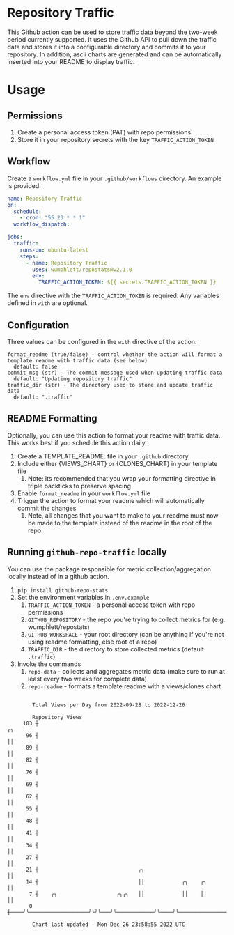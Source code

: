 # Repository Traffic

This Github action can be used to store traffic data beyond the two-week period currently supported.
It uses the Github API to pull down the traffic data and stores it into a configurable directory and commits it to your 
repository. In addition, ascii charts are generated and can be automatically inserted into your README to display traffic.

# Usage
## Permissions
1. Create a personal access token (PAT) with repo permissions
2. Store it in your repository secrets with the key `TRAFFIC_ACTION_TOKEN`

## Workflow
Create a `workflow.yml` file in your `.github/workflows` directory. An example is provided.

```yaml
name: Repository Traffic
on:
  schedule:
    - cron: "55 23 * * 1"
  workflow_dispatch:

jobs:
  traffic:
    runs-on: ubuntu-latest
    steps:
      - name: Repository Traffic
        uses: wumphlett/repostats@v2.1.0
        env:
          TRAFFIC_ACTION_TOKEN: ${{ secrets.TRAFFIC_ACTION_TOKEN }}
```
The `env` directive with the `TRAFFIC_ACTION_TOKEN` is required. Any variables defined in `with` are optional.

## Configuration
Three values can be configured in the `with` directive of the action.
```
format_readme (true/false) - control whether the action will format a template readme with traffic data (see below)
  default: false
commit_msg (str) - The commit message used when updating traffic data
  default: "Updating repository traffic"
traffic_dir (str) - The directory used to store and update traffic data
  default: ".traffic"
```

## README Formatting
Optionally, you can use this action to format your readme with traffic data. This works best if you schedule this action
daily.

1. Create a TEMPLATE_README.<any type> file in your `.github` directory
2. Include either {VIEWS_CHART} or {CLONES_CHART} in your template file
   1. Note: its recommended that you wrap your formatting directive in triple backticks to preserve spacing
3. Enable `format_readme` in your `workflow.yml` file
4. Trigger the action to format your readme which will automatically commit the changes
   1. Note, all changes that you want to make to your readme must now be made to the template instead of the readme in the root of the repo

## Running `github-repo-traffic` locally
You can use the package responsible for metric collection/aggregation locally instead of in a github action.

1. `pip install github-repo-stats`
2. Set the environment variables in `.env.example`
   1. `TRAFFIC_ACTION_TOKEN` - a personal access token with repo permissions
   2. `GITHUB_REPOSITORY` - the repo you're trying to collect metrics for (e.g. wumphlett/repostats)
   3. `GITHUB_WORKSPACE` - your root directory (can be anything if you're not using readme formatting, else root of a repo)
   4. `TRAFFIC_DIR` - the directory to store collected metrics (default `.traffic`)
3. Invoke the commands
   1. `repo-data` - collects and aggregates metric data (make sure to run at least every two weeks for complete data)
   2. `repo-readme` - formats a template readme with a views/clones chart

```

        Total Views per Day from 2022-09-28 to 2022-12-26

        Repository Views
     103 ┼                                                                           ╭╮
      96 ┤                                                                           ││
      89 ┤                                                                           ││
      82 ┤                                                                           ││
      76 ┤                                                                           ││
      69 ┤                                                                           ││
      62 ┤                                                                           ││
      55 ┤                                                                           ││
      48 ┤                                                                           ││
      41 ┤                                                                           ││
      34 ┤                                                                           ││
      27 ┤                                                                           ││
      21 ┤                                ╭╮                                         ││
      14 ┤                                ││            ╭╮    ╭╮                     ││
       7 ┤    ╭╮                   ╭╮╭╮   ││            ││    ││                     ││
       0 ┼────╯╰───────────────────╯╰╯╰───╯╰────────────╯╰────╯╰─────────────────────╯╰────────────

        Chart last updated - Mon Dec 26 23:58:55 2022 UTC
        
```
